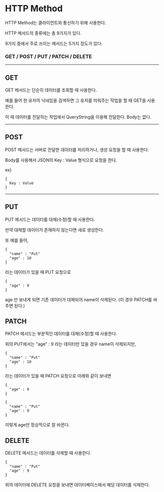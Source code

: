 # HTTP Method 

HTTP Method는 클라이언트와 통신하기 위해 사용한다.

HTTP 메서드의 종류에는 총 9가지가 있다. 

9가지 중에서 주로 쓰이는 메서드는 5가지 정도가 있다.

### GET / POST / PUT / PATCH / DELETE

---

## GET

GET 메서드는 단순히 데이터를 조회할 때 사용한다. 

예를 들어 한 유저의 닉네임을 검색하면 그 유저를 띄워주는 작업을 할 때 GET을 사용한다.

이 때 데이터를 전달하는 작업에서 QueryString을 이용해 전달한다. Body는 없다.

---

## POST

POST 메서드는 서버로 전달한 데이터를 처리하거나, 생성 요청을 할 때 사용한다.

Body를 사용해서 JSON의 Key : Value 형식으로 요청을 한다.

ex) 

    {
      Key : Value
    }   

---

## PUT

PUT 메서드는 데이터를 대체(수정)할 때 사용한다. 

만약 대체할 데이터가 존재하지 않는다면 새로 생성한다.

또 예를 들어,

```
{
  "name" : "Put"
  "age" : 10
}
```

라는 데이터가 있을 때 PUT 요청으로 

```
{
  "age" : 9
}
```

age 만 보내게 되면 기존 데이터가 대체되어 name이 삭제된다.
(이 경우 PATCH를 써주면 된다.)

## PATCH

PATCH 메서드는 부분적인 데이터를 대체(수정)할 때 사용한다.

위의 PUT에서는 "age" : 9 라는 데이터만 있을 경우 name이 삭제되지만,

```
{
  "name" : "Put"
  "age" : 10
}
```

라는 데이터가 있을 때 PATCH 요청으로 아래와 같이 보내면 

```
{
  "age" : 9
}
```

```
{
  "name" : "Put"
  "age" : 9
}
```

이렇게 age만 정상적으로 잘 바뀐다.

## DELETE

DELETE 메서드는 데이터를 삭제할 때 사용한다.

```
{
  "name" : "Put"
  "age" : 9
}
```

위의 데이터에 DELETE 요청을 보내면 데이터베이스에서 해당 데이터를 삭제한다.